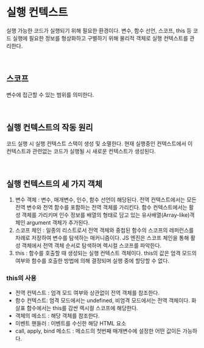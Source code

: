 # 실행 컨텍스트

실행 가능한 코드가 실행되기 위해 필요한 환경이다. 변수, 함수 선언, 스코프, this 등 코드 실행에 필요한 정보를 형상화하고 구별하기 위해 물리적 객체로 실행 컨텍스트를 관리한다.

<br>

## 스코프

변수에 접근할 수 있는 범위를 의미한다.

<br>

## 실행 컨텍스트의 작동 원리

코드 실행 시 실행 컨텍스트 스택이 생성 및 소멸한다. 현재 실행중인 컨텍스트에서 이 컨텍스트과 관련없는 코드가 실행될 시 새로운 컨텍스트가 생성된다.

<br>

## 실행 컨텍스트의 세 가지 객체

1. 변수 객체 : 변수, 매개변수, 인수, 함수 선언이 해당된다. 전역 컨텍스트에서는 모든 전역 변수와 전역 함수를 포함하는 전역 객체를 가리킨다. 함수 컨텍스트에서는 활성 객체를 가리키며 인수 정보를 배열의 형태로 담고 있는 유사배열(Array-like)객체인 argument 객체가 추가된다.
2. 스코프 체인 : 일종의 리스트로서 전역 객체와 중첩된 함수의 스코프의 레퍼런스를 차례로 저장하여 변수를 탐색하는 매커니즘이다. JS 엔진은 스코프 체인을 통해 활성 객체에서 전역 객체 순서로 탐색하며 렉시컬 스코프를 파악한다.
3. this : 함수를 호출할 때 생성되는 실행 컨텍스트 객체이다. this의 값은 엄격 모드의 여부와 함수를 호출한 방법에 의해 결정되며 실행 중에 할당할 수 없다.
   <br>

### this의 사용

- 전역 컨텍스트 : 엄격 모드 여부와 상관없이 전역 객체를 참조한다.
- 함수 컨텍스트: 엄격 모드에서는 undefined, 비엄격 모드에서는 전역 객체이다. 화살표 함수에서는 this를 감싼 렉시컬 스코프에 해당한다.
- 객체의 메소드 : 해당 객체를 참조한다.
- 이벤트 핸들러 : 이벤트를 수신한 해당 HTML 요소
- call, apply, bind 메소드 : 메소드의 첫번째 매개변수에 설정한 어떤 값이든 가능하다.
